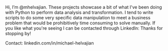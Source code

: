 Hi, I’m @mhelvajian. These projects showcase a bit of what I've been doing with Python to perform data analysis and transformation. 
I tend to write scripts to do some very specific data manipulation to meet a business problem that would be prohibitively 
time consuming to solve manually. 
If you like what you're seeing I can be contacted through LinkedIn:
Thanks for stopping by!

Contact: linkedin.com/in/michael-helvajian

<!---
mhelvajian/mhelvajian is a ✨ special ✨ repository because its `README.md` (this file) appears on your GitHub profile.
You can click the Preview link to take a look at your changes.
--->
